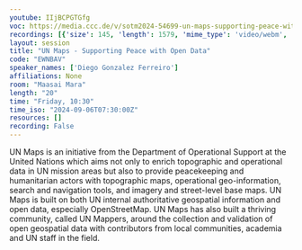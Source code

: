 ```yaml
---
youtube: IIjBCPGTGfg
voc: https://media.ccc.de/v/sotm2024-54699-un-maps-supporting-peace-with-open-data
recordings: [{'size': 145, 'length': 1579, 'mime_type': 'video/webm', 'language': 'eng', 'filename': 'sotm2024-54699-eng-UN_Maps_-_Supporting_Peace_with_Open_Data_webm-hd.webm', 'state': 'new', 'folder': 'webm-hd', 'high_quality': True, 'width': 1920, 'height': 1080, 'updated_at': '2024-10-29T19:13:58.237+01:00', 'recording_url': 'https://cdn.media.ccc.de/events/sotm/2024/webm-hd/sotm2024-54699-eng-UN_Maps_-_Supporting_Peace_with_Open_Data_webm-hd.webm', 'url': 'https://api.media.ccc.de/public/recordings/81154', 'event_url': 'https://api.media.ccc.de/public/events/34443fef-fca0-5c33-abb1-53bdf235bf4a', 'conference_url': 'https://api.media.ccc.de/public/conferences/sotm2024'}, {'size': 68, 'length': 1579, 'mime_type': 'video/webm', 'language': 'eng', 'filename': 'sotm2024-54699-eng-UN_Maps_-_Supporting_Peace_with_Open_Data_webm-sd.webm', 'state': 'new', 'folder': 'webm-sd', 'high_quality': False, 'width': 720, 'height': 576, 'updated_at': '2024-10-29T18:54:52.122+01:00', 'recording_url': 'https://cdn.media.ccc.de/events/sotm/2024/webm-sd/sotm2024-54699-eng-UN_Maps_-_Supporting_Peace_with_Open_Data_webm-sd.webm', 'url': 'https://api.media.ccc.de/public/recordings/81153', 'event_url': 'https://api.media.ccc.de/public/events/34443fef-fca0-5c33-abb1-53bdf235bf4a', 'conference_url': 'https://api.media.ccc.de/public/conferences/sotm2024'}, {'size': 52, 'length': 1579, 'mime_type': 'video/mp4', 'language': 'eng', 'filename': 'sotm2024-54699-eng-UN_Maps_-_Supporting_Peace_with_Open_Data_sd.mp4', 'state': 'new', 'folder': 'h264-sd', 'high_quality': False, 'width': 720, 'height': 576, 'updated_at': '2024-10-29T18:47:38.643+01:00', 'recording_url': 'https://cdn.media.ccc.de/events/sotm/2024/h264-sd/sotm2024-54699-eng-UN_Maps_-_Supporting_Peace_with_Open_Data_sd.mp4', 'url': 'https://api.media.ccc.de/public/recordings/81152', 'event_url': 'https://api.media.ccc.de/public/events/34443fef-fca0-5c33-abb1-53bdf235bf4a', 'conference_url': 'https://api.media.ccc.de/public/conferences/sotm2024'}, {'size': 24, 'length': 1579, 'mime_type': 'audio/mpeg', 'language': 'eng', 'filename': 'sotm2024-54699-eng-UN_Maps_-_Supporting_Peace_with_Open_Data_mp3.mp3', 'state': 'new', 'folder': 'mp3', 'high_quality': False, 'width': 0, 'height': 0, 'updated_at': '2024-10-29T18:44:17.458+01:00', 'recording_url': 'https://cdn.media.ccc.de/events/sotm/2024/mp3/sotm2024-54699-eng-UN_Maps_-_Supporting_Peace_with_Open_Data_mp3.mp3', 'url': 'https://api.media.ccc.de/public/recordings/81151', 'event_url': 'https://api.media.ccc.de/public/events/34443fef-fca0-5c33-abb1-53bdf235bf4a', 'conference_url': 'https://api.media.ccc.de/public/conferences/sotm2024'}, {'size': 159, 'length': 1579, 'mime_type': 'video/mp4', 'language': 'eng', 'filename': 'sotm2024-54699-eng-UN_Maps_-_Supporting_Peace_with_Open_Data_hd.mp4', 'state': 'new', 'folder': 'h264-hd', 'high_quality': True, 'width': 1920, 'height': 1080, 'updated_at': '2024-10-29T18:42:22.885+01:00', 'recording_url': 'https://cdn.media.ccc.de/events/sotm/2024/h264-hd/sotm2024-54699-eng-UN_Maps_-_Supporting_Peace_with_Open_Data_hd.mp4', 'url': 'https://api.media.ccc.de/public/recordings/81150', 'event_url': 'https://api.media.ccc.de/public/events/34443fef-fca0-5c33-abb1-53bdf235bf4a', 'conference_url': 'https://api.media.ccc.de/public/conferences/sotm2024'}]
layout: session
title: "UN Maps - Supporting Peace with Open Data"
code: "EWNBAV"
speaker_names: ['Diego Gonzalez Ferreiro']
affiliations: None
room: "Maasai Mara"
length: "20"
time: "Friday, 10:30"
time_iso: "2024-09-06T07:30:00Z"
resources: []
recording: False
---
```


UN Maps is an initiative from the Department of Operational Support at the United Nations which aims not only to enrich topographic and operational data in UN mission areas but also to provide peacekeeping and humanitarian actors with topographic maps, operational geo-information, search and navigation tools, and imagery and street-level base maps. UN Maps is built on both UN internal authoritative geospatial information and open data, especially OpenStreetMap. UN Maps has also built a thriving community, called UN Mappers, around the collection and validation of open geospatial data with contributors from local communities, academia and UN staff in the field.

